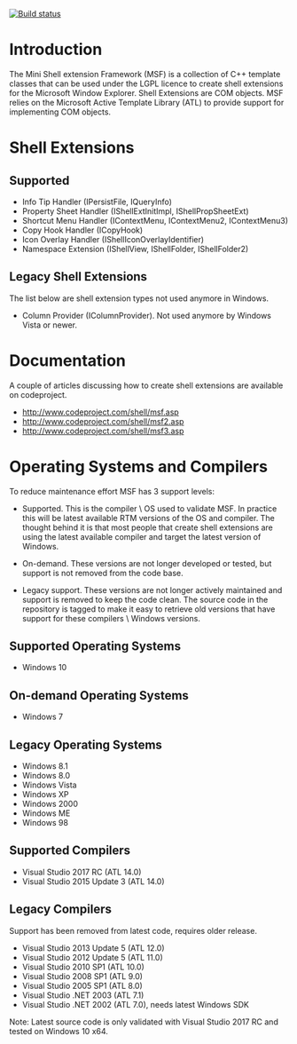 [![Build status](https://ci.appveyor.com/api/projects/status/9o2gbepqfcw1g141/branch/master?svg=true)](https://ci.appveyor.com/project/vbaderks/msf/branch/master)

Introduction
============
The Mini Shell extension Framework (MSF) is a collection of C++ template classes that can be 
used under the LGPL licence to create shell extensions for the Microsoft Window Explorer.
Shell Extensions are COM objects. MSF relies on the Microsoft Active Template Library (ATL) to
provide support for implementing COM objects. 

Shell Extensions
==========================

Supported
---------
* Info Tip Handler (IPersistFile, IQueryInfo) 
* Property Sheet Handler (IShellExtInitImpl, IShellPropSheetExt) 
* Shortcut Menu Handler (IContextMenu, IContextMenu2, IContextMenu3) 
* Copy Hook Handler (ICopyHook)
* Icon Overlay Handler (IShellIconOverlayIdentifier)
* Namespace Extension (IShellView, IShellFolder, IShellFolder2)

Legacy Shell Extensions
-----------------------
The list below are shell extension types not used anymore in Windows.

* Column Provider (IColumnProvider). Not used anymore by Windows Vista or newer.

Documentation
=============
A couple of articles discussing how to create shell extensions are available on codeproject.
* http://www.codeproject.com/shell/msf.asp
* http://www.codeproject.com/shell/msf2.asp
* http://www.codeproject.com/shell/msf3.asp

Operating Systems and Compilers
===============================
To reduce maintenance effort MSF has 3 support levels:
 - Supported. This is the compiler \ OS used to validate MSF.
   In practice this will be latest available RTM versions of the OS and compiler.
   The thought behind it is that most people that create shell extensions are
   using the latest available compiler and target the latest version of Windows.

 - On-demand. These versions are not longer developed or tested, but support is
   not removed from the code base.

 - Legacy support. These versions are 
   not longer actively maintained and support is removed to keep the code clean.
   The source code in the repository is tagged to make it easy to retrieve 
   old versions that have support for these compilers \ Windows versions.

Supported Operating Systems
---------------------------
* Windows 10

On-demand Operating Systems
---------------------------
* Windows 7

Legacy Operating Systems
------------------------
* Windows 8.1
* Windows 8.0
* Windows Vista
* Windows XP
* Windows 2000
* Windows ME
* Windows 98

Supported Compilers
-------------------
* Visual Studio 2017 RC (ATL 14.0)
* Visual Studio 2015 Update 3 (ATL 14.0)

Legacy Compilers
----------------
 Support has been removed from latest code, requires older release.

* Visual Studio 2013 Update 5 (ATL 12.0)
* Visual Studio 2012 Update 5 (ATL 11.0)
* Visual Studio 2010 SP1 (ATL 10.0)
* Visual Studio 2008 SP1 (ATL 9.0)
* Visual Studio 2005 SP1 (ATL 8.0)
* Visual Studio .NET 2003 (ATL 7.1)
* Visual Studio .NET 2002 (ATL 7.0), needs latest Windows SDK

Note: Latest source code is only validated with Visual Studio 2017 RC and tested on Windows 10 x64.

